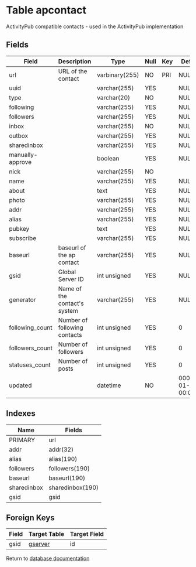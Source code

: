 Table apcontact
===========

ActivityPub compatible contacts - used in the ActivityPub implementation

Fields
------

| Field            | Description                  | Type           | Null | Key | Default             | Extra |
| ---------------- | ---------------------------- | -------------- | ---- | --- | ------------------- | ----- |
| url              | URL of the contact           | varbinary(255) | NO   | PRI | NULL                |       |
| uuid             |                              | varchar(255)   | YES  |     | NULL                |       |
| type             |                              | varchar(20)    | NO   |     | NULL                |       |
| following        |                              | varchar(255)   | YES  |     | NULL                |       |
| followers        |                              | varchar(255)   | YES  |     | NULL                |       |
| inbox            |                              | varchar(255)   | NO   |     | NULL                |       |
| outbox           |                              | varchar(255)   | YES  |     | NULL                |       |
| sharedinbox      |                              | varchar(255)   | YES  |     | NULL                |       |
| manually-approve |                              | boolean        | YES  |     | NULL                |       |
| nick             |                              | varchar(255)   | NO   |     |                     |       |
| name             |                              | varchar(255)   | YES  |     | NULL                |       |
| about            |                              | text           | YES  |     | NULL                |       |
| photo            |                              | varchar(255)   | YES  |     | NULL                |       |
| addr             |                              | varchar(255)   | YES  |     | NULL                |       |
| alias            |                              | varchar(255)   | YES  |     | NULL                |       |
| pubkey           |                              | text           | YES  |     | NULL                |       |
| subscribe        |                              | varchar(255)   | YES  |     | NULL                |       |
| baseurl          | baseurl of the ap contact    | varchar(255)   | YES  |     | NULL                |       |
| gsid             | Global Server ID             | int unsigned   | YES  |     | NULL                |       |
| generator        | Name of the contact's system | varchar(255)   | YES  |     | NULL                |       |
| following_count  | Number of following contacts | int unsigned   | YES  |     | 0                   |       |
| followers_count  | Number of followers          | int unsigned   | YES  |     | 0                   |       |
| statuses_count   | Number of posts              | int unsigned   | YES  |     | 0                   |       |
| updated          |                              | datetime       | NO   |     | 0001-01-01 00:00:00 |       |

Indexes
------------

| Name        | Fields           |
| ----------- | ---------------- |
| PRIMARY     | url              |
| addr        | addr(32)         |
| alias       | alias(190)       |
| followers   | followers(190)   |
| baseurl     | baseurl(190)     |
| sharedinbox | sharedinbox(190) |
| gsid        | gsid             |

Foreign Keys
------------

| Field | Target Table | Target Field |
|-------|--------------|--------------|
| gsid | [gserver](help/database/db_gserver) | id |

Return to [database documentation](help/database)
